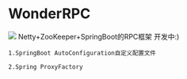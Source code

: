 # WonderRPC
![](https://img.shields.io/aur/license/android-studio)
Netty+ZooKeeper+SpringBoot的RPC框架 开发中:)

``1.SpringBoot AutoConfiguration自定义配置文件``

``2.Spring ProxyFactory``
